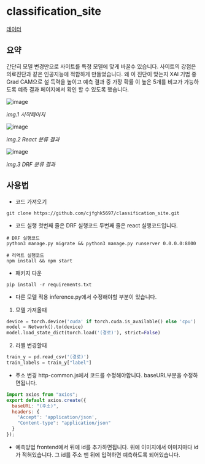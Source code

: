 # classification_site

[데이터](https://dacon.io/competitions/official/235894/overview/description)

## 요약
간단히 모델 변경만으로 사이트를 특정 모델에 맞게 바꿀수 있습니다. 사이트의 강점은 의료진단과 같은 인공지능에 적합하게 만들었습니다. 왜 이 진단이 맞는지 XAI 기법 중 Grad CAM으로 설 득력을 높이고 예측 결과 중 가장 확률 이 높은 5개를 비교가 가능하도록 예측 결과 페이지에서 확인 할 수 있도록 했습니다.

![image](https://user-images.githubusercontent.com/80466735/184155543-76c2fe98-8970-45f4-8815-ccd9505fde3f.png)

_img.1 시작페이지_

![image](https://user-images.githubusercontent.com/80466735/189580356-4eb758f2-de0a-4b84-8bae-791a84c0d1ee.png)

_img.2 React 분류 결과_

![image](https://user-images.githubusercontent.com/80466735/189580569-8ad5aac0-8df8-4f06-bcb0-e862f588d07a.png)

_img.3 DRF 분류 결과_


## 사용법

- 코드 가져오기
```
git clone https://github.com/cjfghk5697/classification_site.git
```

- 코드 실행
 첫번째 줄은 DRF 실행코드 두번째 줄은 react 실행코드입니다.
```
# DRF 실행코드
python3 manage.py migrate && python3 manage.py runserver 0.0.0.0:8000

# 리액트 실행코드
npm install && npm start
```
- 패키지 다운

```
pip install -r requirements.txt
```


- 다른 모델 적용
inference.py에서 수정해야할 부분이 있습니다.
 1. 모델 가져올때
```python
device = torch.device('cuda' if torch.cuda.is_available() else 'cpu')
model = Network().to(device)
model.load_state_dict(torch.load('(경로)'), strict=False)
```
 2. 라벨 변경할때
```python
train_y = pd.read_csv('(경로)')
train_labels = train_y["label"]
```

- 주소 변경
http-common.js에서 코드를 수정해야합니다. baseURL부분을 수정하면됩니다.
```javascript
import axios from "axios";
export default axios.create({
  baseURL: "(주소)",
  headers: {
    'Accept': 'application/json',
    "Content-type": "application/json"
  }
});
```
- 예측방법
frontend에서 뒤에 id를 추가하면됩니다. 위에 이미지에서 이미지마다 id가 적혀있습니다. 그 id를 주소 맨 뒤에 입력하면 예측하도록 되어있습니다.

